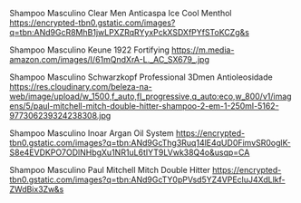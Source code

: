 Shampoo Masculino Clear Men Anticaspa Ice Cool Menthol
 https://encrypted-tbn0.gstatic.com/images?q=tbn:ANd9GcR8MhB1jwLPXZRqRYyxPckXSDXfPYfSToKCZg&s

 Shampoo Masculino Keune 1922 Fortifying
 https://m.media-amazon.com/images/I/61mQndXrA-L._AC_SX679_.jpg

Shampoo Masculino Schwarzkopf Professional 3Dmen Antioleosidade
https://res.cloudinary.com/beleza-na-web/image/upload/w_1500,f_auto,fl_progressive,q_auto:eco,w_800/v1/imagens/5/paul-mitchell-mitch-double-hitter-shampoo-2-em-1-250ml-5162-977306239324238308.jpg

Shampoo Masculino Inoar Argan Oil System
https://encrypted-tbn0.gstatic.com/images?q=tbn:ANd9GcThg3Ruq14lE4qUD0FimvSR0oglK-S8e4EVDKPO7ODlNHbgXu1NR1uL6tIYT9LVwk38Q4o&usqp=CA

 Shampoo Masculino Paul Mitchell Mitch Double Hitter
https://encrypted-tbn0.gstatic.com/images?q=tbn:ANd9GcTY0pPVsd5YZ4VPEcluJ4XdLlkf-ZWdBix3Zw&s
